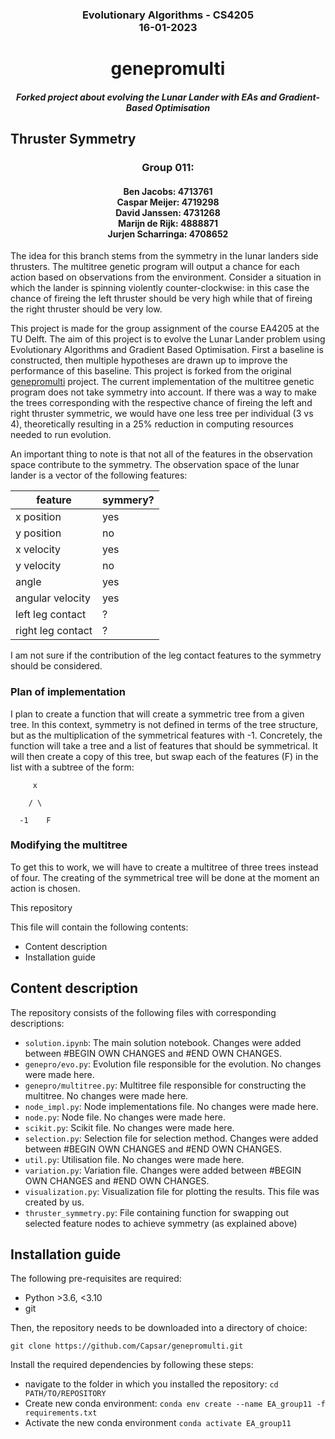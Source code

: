 ### <div align='center'> Evolutionary Algorithms - CS4205 <br/> 16-01-2023 </div>

# <div align='center'> genepromulti </div>
#### <div align='center'><i>Forked project about evolving the Lunar Lander with EAs and Gradient-Based Optimisation </i></div>
## Thruster Symmetry

### <div align ='center'> Group 011:</div>
#### <div align='center'>Ben Jacobs: 4713761 </br> Caspar Meijer: 4719298 </br> David Janssen: 4731268 </br> Marijn de Rijk: 4888871 </br> Jurjen Scharringa: 4708652  </div>
The idea for this branch stems from the symmetry in the lunar landers side thrusters.
The multitree genetic program will output a chance for each action based on observations from the environment.
Consider a situation in which the lander is spinning violently counter-clockwise: in this case the chance of fireing the left thruster should be very high while that of fireing the right thruster should be very low.

This project is made for the group assignment of the course EA4205 at the TU Delft. 
The aim of this project is to evolve the Lunar Lander problem using Evolutionary Algorithms and Gradient Based Optimisation. First a baseline is constructed, then multiple hypotheses are drawn up to improve the performance of this baseline. This project is forked from the original [genepromulti](https://github.com/matigekunstintelligentie/genepromulti) project. 
The current implementation of the multitree genetic program does not take symmetry into account.
If there was a way to make the trees corresponding with the respective chance of fireing the left and right thruster symmetric, we would have one less tree per individual (3 vs 4), theoretically resulting in a 25% reduction in computing resources needed to run evolution.

An important thing to note is that not all of the features in the observation space contribute to the symmetry.
The observation space of the lunar lander is a vector of the following features:

| feature           | symmery? |
|-------------------|----------|
| x position        | yes      |
| y position        | no       |
| x velocity        | yes      |
| y velocity        | no       |
| angle             | yes      |
| angular velocity  | yes      |
| left leg contact  | ?        |
| right leg contact | ?        |

I am not sure if the contribution of the leg contact features to the symmetry should be considered.


### Plan of implementation

I plan to create a function that will create a symmetric tree from a given tree.
In this context, symmetry is not defined in terms of the tree structure, but as the multiplication of the symmetrical features with -1.
Concretely, the function will take a tree and a list of features that should be symmetrical.
It will then create a copy of this tree, but swap each of the features (F) in the list with a subtree of the form:
```
     x
     
    / \
    
  -1    F
```   
### Modifying the multitree

To get this to work, we will have to create a multitree of three trees instead of four.
The creating of the symmetrical tree will be done at the moment an action is chosen.





This repository 

This file will contain the following contents:
- Content description
- Installation guide

## Content description
The repository consists of the following files with corresponding descriptions:
- ```solution.ipynb```: The main solution notebook. Changes were added between #BEGIN OWN CHANGES and #END OWN CHANGES.
- ```genepro/evo.py```: Evolution file responsible for the evolution. No changes were made here.
- ```genepro/multitree.py```: Multitree file responsible for constructing the multitree. No changes were made here.
- ```node_impl.py```: Node implementations file. No changes were made here.
- ```node.py```: Node file. No changes were made here. 
- ```scikit.py```: Scikit file. No changes were made here.
- ```selection.py```: Selection file for selection method. Changes were added between #BEGIN OWN CHANGES and #END OWN CHANGES.
- ```util.py```: Utilisation file. No changes were made here.
- ```variation.py```: Variation file. Changes were added between #BEGIN OWN CHANGES and #END OWN CHANGES.
- ```visualization.py```: Visualization file for plotting the results. This file was created by us.
- `thruster_symmetry.py`: File containing function for swapping out selected feature nodes to achieve symmetry (as explained above)

 
## Installation guide
The following pre-requisites are required:
- Python >3.6, <3.10
- git

Then, the repository needs to be downloaded into a directory of choice:
```
git clone https://github.com/Capsar/genepromulti.git
```
Install the required dependencies by following these steps:

- navigate to the folder in which you installed the repository: ``cd PATH/TO/REPOSITORY``
- Create new conda environment: ```conda env create --name EA_group11 -f requirements.txt```
- Activate the new conda environment ```conda activate EA_group11```
